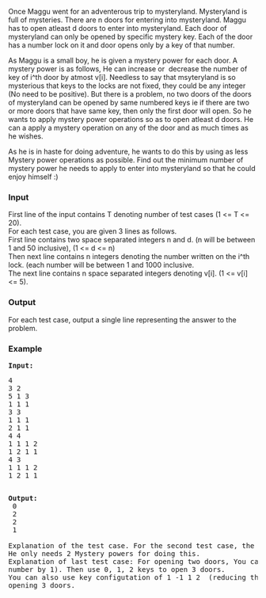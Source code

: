 <p>Once Maggu went for an adventerous trip to mysteryland. Mysteryland is full of mysteries. There are n doors for entering into mysteryland. Maggu has to open atleast d doors to enter into mysteryland. Each door of mysteryland can only be opened by specific mystery key. Each of the door has a number lock on it and door opens only by a key of that number.</p>
<p>As Maggu is a small boy, he is given a mystery power for each door. A mystery power is as follows, He can increase or&nbsp; decrease the number of key of i^th door by atmost v[i]. Needless to say that msyteryland is so mysterious that keys to the locks are not fixed, they could be any integer (No need to be positive). But there is a problem, no two doors of the doors of mysteryland can be opened by same numbered keys ie<span><span> if there are two or more doors that have same key, then only the first door will open.</span></span> So he wants to apply mystery power operations so as to open atleast d doors. He can a apply a mystery operation on any of the door and as much times as he wishes.</p>
<p>As he is in haste for doing adventure, he wants to do this by using as less Mystery power operations as possible. Find out the minimum number of mystery power he needs to apply to enter into mysteryland so that he could enjoy himself :)</p>
<h3>Input</h3>
<p>First line of the input contains T denoting number of test cases (1 &lt;= T &lt;= 20).<br>For each test case, you are given 3 lines as follows.<br>First line contains two space separated integers n and d. (n will be between 1 and 50 inclusive), (1 &lt;= d &lt;= n)<br>Then next line contains n integers denoting the number written on the i^th lock. (each number will be between 1 and 1000 inclusive.<br>The next line contains n space separated integers denoting v[i]. (1 &lt;= v[i] &lt;= 5).</p>
<h3>Output</h3>
<p>For each test case, output a single line representing the answer to the problem.</p>
<h3>Example</h3>
<pre><strong>Input:</strong>
<pre>4<br>3 2
5 1 3
1 1 1<br>3 3<br>1 1 1<br>2 1 1<br>4 4<br>1 1 1 2<br>1 2 1 1<br>4 3<br>1 1 1 2<br>1 2 1 1</pre>
<strong>Output:</strong> <br> 0<br> 2<br> 2<br> 1<br><br>Explanation of the test case. For the second test case, the configuation of keys according to doors can be as follows -1, 1, 2.<br>He only needs 2 Mystery powers for doing this.<br>Explanation of last test case: For opening two doors, You can use key configutation of 0, 1, 1, 2 (reducing the first door <br>number by 1). Then use 0, 1, 2 keys to open 3 doors. <br>You can also use key configutation of 1 -1 1 2  (reducing the second door number by 2), Then use -1, 1, 2 for <br>opening 3 doors.</pre>